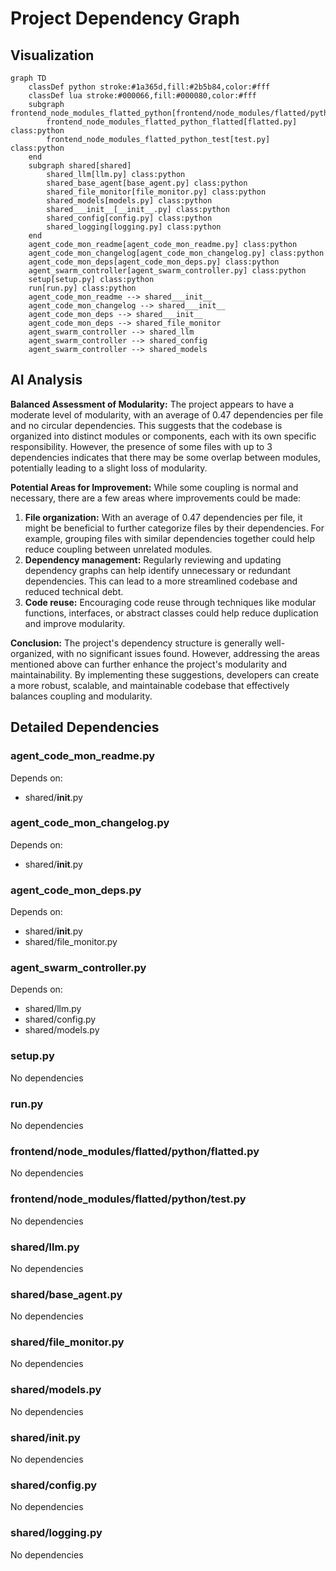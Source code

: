 # Project Dependency Graph

## Visualization

```mermaid
graph TD
    classDef python stroke:#1a365d,fill:#2b5b84,color:#fff
    classDef lua stroke:#000066,fill:#000080,color:#fff
    subgraph frontend_node_modules_flatted_python[frontend/node_modules/flatted/python]
        frontend_node_modules_flatted_python_flatted[flatted.py] class:python
        frontend_node_modules_flatted_python_test[test.py] class:python
    end
    subgraph shared[shared]
        shared_llm[llm.py] class:python
        shared_base_agent[base_agent.py] class:python
        shared_file_monitor[file_monitor.py] class:python
        shared_models[models.py] class:python
        shared___init__[__init__.py] class:python
        shared_config[config.py] class:python
        shared_logging[logging.py] class:python
    end
    agent_code_mon_readme[agent_code_mon_readme.py] class:python
    agent_code_mon_changelog[agent_code_mon_changelog.py] class:python
    agent_code_mon_deps[agent_code_mon_deps.py] class:python
    agent_swarm_controller[agent_swarm_controller.py] class:python
    setup[setup.py] class:python
    run[run.py] class:python
    agent_code_mon_readme --> shared___init__
    agent_code_mon_changelog --> shared___init__
    agent_code_mon_deps --> shared___init__
    agent_code_mon_deps --> shared_file_monitor
    agent_swarm_controller --> shared_llm
    agent_swarm_controller --> shared_config
    agent_swarm_controller --> shared_models

```

## AI Analysis

**Balanced Assessment of Modularity:**
The project appears to have a moderate level of modularity, with an average of 0.47 dependencies per file and no circular dependencies. This suggests that the codebase is organized into distinct modules or components, each with its own specific responsibility. However, the presence of some files with up to 3 dependencies indicates that there may be some overlap between modules, potentially leading to a slight loss of modularity.

**Potential Areas for Improvement:**
While some coupling is normal and necessary, there are a few areas where improvements could be made:

1. **File organization:** With an average of 0.47 dependencies per file, it might be beneficial to further categorize files by their dependencies. For example, grouping files with similar dependencies together could help reduce coupling between unrelated modules.
2. **Dependency management:** Regularly reviewing and updating dependency graphs can help identify unnecessary or redundant dependencies. This can lead to a more streamlined codebase and reduced technical debt.
3. **Code reuse:** Encouraging code reuse through techniques like modular functions, interfaces, or abstract classes could help reduce duplication and improve modularity.

**Conclusion:**
The project's dependency structure is generally well-organized, with no significant issues found. However, addressing the areas mentioned above can further enhance the project's modularity and maintainability. By implementing these suggestions, developers can create a more robust, scalable, and maintainable codebase that effectively balances coupling and modularity.

## Detailed Dependencies

### agent_code_mon_readme.py

Depends on:
- shared/__init__.py

### agent_code_mon_changelog.py

Depends on:
- shared/__init__.py

### agent_code_mon_deps.py

Depends on:
- shared/__init__.py
- shared/file_monitor.py

### agent_swarm_controller.py

Depends on:
- shared/llm.py
- shared/config.py
- shared/models.py

### setup.py

No dependencies

### run.py

No dependencies

### frontend/node_modules/flatted/python/flatted.py

No dependencies

### frontend/node_modules/flatted/python/test.py

No dependencies

### shared/llm.py

No dependencies

### shared/base_agent.py

No dependencies

### shared/file_monitor.py

No dependencies

### shared/models.py

No dependencies

### shared/__init__.py

No dependencies

### shared/config.py

No dependencies

### shared/logging.py

No dependencies


